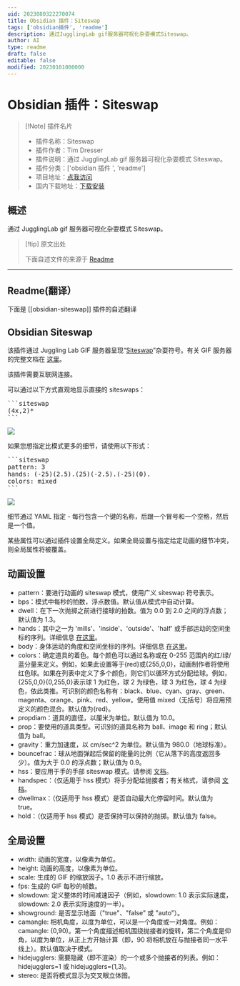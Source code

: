 ```yaml
---
uid: 2023080322270074
title: Obsidian 插件：Siteswap
tags: ['obsidian插件', 'readme']
description: 通过JugglingLab gif服务器可视化杂耍模式Siteswap。
author: AI
type: readme
draft: false
editable: false
modified: 20230101000000
---
```


# Obsidian 插件：Siteswap

> [!Note] 插件名片
> - 插件名称：Siteswap
> - 插件作者：Tim Dresser
> - 插件说明：通过 JugglingLab gif 服务器可视化杂耍模式 Siteswap。
> - 插件分类：['obsidian 插件 ', 'readme']
> - 项目地址：[点我访问](https://github.com/tdresser/obsidian-siteswap)
> - 国内下载地址：[下载安装](https://pkmer.cn/products/plugin/pluginMarket/?obsidian-siteswap)

## 概述

通过 JugglingLab gif 服务器可视化杂耍模式 Siteswap。

> [!tip] 原文出处
>
>下面自述文件的来源于 [Readme](https://ghproxy.net/https://raw.githubusercontent.com/tdresser/obsidian-siteswap/main/README.md)
>

---

## Readme(翻译）

下面是 [[obsidian-siteswap]] 插件的自述翻译

## Obsidian Siteswap

该插件通过 Juggling Lab GIF 服务器呈现“[Siteswap](https://en.wikipedia.org/wiki/Siteswap)”杂耍符号。有关 GIF 服务器的完整文档在 [这里](https://jugglinglab.org/html/animinfo.html)。

该插件需要互联网连接。

可以通过以下方式直观地显示直接的 siteswaps：

<pre>
```siteswap
(4x,2)*
```
</pre>

![](<https://jugglinglab.org/anim?redirect=true;height=200;width=200;pattern=(4%2C2x)*>)

如果您想指定比模式更多的细节，请使用以下形式：

<pre>
```siteswap
pattern: 3
hands: (-25)(2.5).(25)(-2.5).(-25)(0).
colors: mixed
```
</pre>

![](<https://jugglinglab.org/anim?redirect=true;pattern=3;height=200;width=200;hands=(-25)(2.5).(25)(-2.5).(-25)(0).;colors=mixed>)

细节通过 YAML 指定 - 每行包含一个键的名称，后跟一个冒号和一个空格，然后是一个值。

某些属性可以通过插件设置全局定义。如果全局设置与指定给定动画的细节冲突，则全局属性将被覆盖。

## 动画设置

- pattern：要进行动画的 siteswap 模式，使用广义 siteswap 符号表示。
- bps：模式中每秒的拍数，浮点数值。默认值从模式中自动计算。
- dwell：在下一次抛掷之前进行接球的拍数。值为 0.0 到 2.0 之间的浮点数；默认值为 1.3。
- hands：其中之一为 'mills'、'inside'、'outside'、'half' 或手部运动的空间坐标的序列。详细信息 [在这里](https://jugglinglab.org/html/sspanel.html)。
- body：身体运动的角度和空间坐标的序列。详细信息 [在这里](https://jugglinglab.org/html/sspanel.html)。
- colors：确定道具的着色。每个颜色可以通过名称或在 0-255 范围内的红/绿/蓝分量来定义。例如，如果此设置等于{red}或{255,0,0}，动画制作者将使用红色球。如果在列表中定义了多个颜色，则它们以循环方式分配给球。例如，{255,0,0}{0,255,0}表示球 1 为红色，球 2 为绿色，球 3 为红色，球 4 为绿色，依此类推。可识别的颜色名称有：black、blue、cyan、gray、green、magenta、orange、pink、red、yellow。使用值 mixed（无括号）将应用预定义的颜色混合。默认值为{red}。
- propdiam：道具的直径，以厘米为单位。默认值为 10.0。
- prop：要使用的道具类型。可识别的道具名称为 ball、image 和 ring；默认值为 ball。
- gravity：重力加速度，以 cm/sec^2 为单位。默认值为 980.0（地球标准）。
- bouncefrac：球从地面弹起后保留的能量的比例（它从落下的高度返回多少）。值为大于 0.0 的浮点数；默认值为 0.9。
- hss：要应用于手的手部 siteswap 模式。请参阅 [文档](https://jugglinglab.org/html/HandSiteswapFeature.pdf)。
- handspec：（仅适用于 hss 模式）将手分配给抛接者；有关格式，请参阅 [文档](https://jugglinglab.org/html/HandSiteswapFeature.pdf)。
- dwellmax：（仅适用于 hss 模式）是否自动最大化停留时间。默认值为 true。
- hold：（仅适用于 hss 模式）是否保持可以保持的抛掷。默认值为 false。

## 全局设置

- width: 动画的宽度，以像素为单位。
- height: 动画的高度，以像素为单位。
- scale: 生成的 GIF 的缩放因子。1.0 表示不进行缩放。
- fps: 生成的 GIF 每秒的帧数。
- slowdown: 定义整体的时间减速因子（例如，slowdown: 1.0 表示实际速度，slowdown: 2.0 表示实际速度的一半）。
- showground: 是否显示地面（"true"、"false" 或 "auto"）。
- camangle: 相机角度，以度为单位，可以是一个角度或一对角度。例如：camangle: (0,90)。第一个角度描述相机围绕抛接者的旋转，第二个角度是仰角，以度为单位，从正上方开始计算（即，90 将相机放在与抛接者同一水平线上）。默认值取决于模式。
- hidejugglers: 需要隐藏（即不渲染）的一个或多个抛接者的列表。例如：hidejugglers=1 或 hidejugglers=(1,3)。
- stereo: 是否将模式显示为交叉眼立体图。




